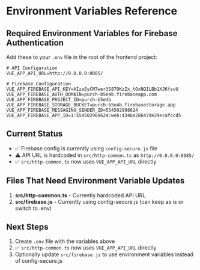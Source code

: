 # Environment Variables Reference

## Required Environment Variables for Firebase Authentication

Add these to your `.env` file in the root of the frontend project:

```env
# API Configuration
VUE_APP_API_URL=http://0.0.0.0:8085/

# Firebase Configuration
VUE_APP_FIREBASE_API_KEY=AIzaSyCM7wer3S87OKzZx_tOxNQILBb1XJ6fsvU
VUE_APP_FIREBASE_AUTH_DOMAIN=purch-b5e4b.firebaseapp.com
VUE_APP_FIREBASE_PROJECT_ID=purch-b5e4b
VUE_APP_FIREBASE_STORAGE_BUCKET=purch-b5e4b.firebasestorage.app
VUE_APP_FIREBASE_MESSAGING_SENDER_ID=554502908624
VUE_APP_FIREBASE_APP_ID=1:554502908624:web:4346e28647de29ecafccd5
```

## Current Status

- ✅ Firebase config is currently using `config-secure.js` file
- ⚠️ API URL is hardcoded in `src/http-common.ts` as `http://0.0.0.0:8085/`
- ✅ `src/http-common.ts` now uses `VUE_APP_API_URL` directly

## Files That Need Environment Variable Updates

1. **src/http-common.ts** - Currently hardcoded API URL
2. **src/firebase.js** - Currently using config-secure.js (can keep as is or switch to .env)

## Next Steps

1. Create `.env` file with the variables above
2. ✅ `src/http-common.ts` now uses `VUE_APP_API_URL` directly
3. Optionally update `src/firebase.js` to use environment variables instead of config-secure.js
